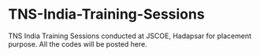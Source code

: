 # TNS-India-Training-Sessions
TNS India Training Sessions conducted at JSCOE, Hadapsar for placement purpose. All the codes will be posted here.
